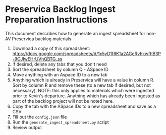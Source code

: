 # Preservica Backlog Ingest Preparation Instructions

This document describes how to generate an ingest spreadsheet for non-AV Preservica backlog materials

1. Download a copy of this spreadsheet: https://docs.google.com/spreadsheets/d/1x5yD1f6K1a2AGeRvhkwfhB3P-9CJIwEHrUVhQBTG_ss
2. If desired, delete any tabs that you don't need
3. Sort the spreadsheet by column Q - ASpace ID
4. Move anything with an Aspace ID to a new tab
5. Anything which is already in Preservica will have a value in column R. Sort by column R and remove these (to a new tab if desired, but not necessary). NOTE: this only applies to materials which were ingested prior to Kevin's departure. Anything which has already been ingested as part of the backlog project will not be noted here.
6. Copy the tab with the ASpace IDs to a new spreadsheet and save as a CSV
7. Fill out the `config.json` file
8. Run the `generate_ingest_spreadsheet.py` script
9. Review output
